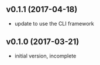 ## v0.1.1 (2017-04-18)

- update to use the CLI framework

## v0.1.0 (2017-03-21)

- initial version, incomplete